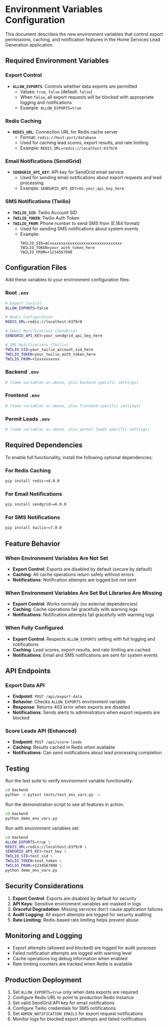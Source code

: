 # Environment Variables Configuration

This document describes the new environment variables that control export permissions, caching, and notification features in the Home Services Lead Generation application.

## Required Environment Variables

### Export Control
- **`ALLOW_EXPORTS`**: Controls whether data exports are permitted
  - Values: `true`, `false` (default: `false`)
  - When `false`, all export requests will be blocked with appropriate logging and notifications
  - Example: `ALLOW_EXPORTS=true`

### Redis Caching
- **`REDIS_URL`**: Connection URL for Redis cache server
  - Format: `redis://host:port/database`
  - Used for caching lead scores, export results, and rate limiting
  - Example: `REDIS_URL=redis://localhost:6379/0`

### Email Notifications (SendGrid)
- **`SENDGRID_API_KEY`**: API key for SendGrid email service
  - Used for sending email notifications about export requests and lead processing
  - Example: `SENDGRID_API_KEY=SG.your_api_key_here`

### SMS Notifications (Twilio)
- **`TWILIO_SID`**: Twilio Account SID
- **`TWILIO_TOKEN`**: Twilio Auth Token  
- **`TWILIO_FROM`**: Phone number to send SMS from (E.164 format)
  - Used for sending SMS notifications about system events
  - Example:
    ```
    TWILIO_SID=ACxxxxxxxxxxxxxxxxxxxxxxxxxxxxxxxx
    TWILIO_TOKEN=your_auth_token_here
    TWILIO_FROM=+1234567890
    ```

## Configuration Files

Add these variables to your environment configuration files:

### Root `.env`
```bash
# Export Control
ALLOW_EXPORTS=false

# Redis Configuration
REDIS_URL=redis://localhost:6379/0

# Email Notifications (SendGrid)
SENDGRID_API_KEY=your_sendgrid_api_key_here

# SMS Notifications (Twilio)
TWILIO_SID=your_twilio_account_sid_here
TWILIO_TOKEN=your_twilio_auth_token_here
TWILIO_FROM=+1xxxxxxxxxx
```

### Backend `.env`
```bash
# (Same variables as above, plus backend-specific settings)
```

### Frontend `.env`
```bash
# (Same variables as above, plus frontend-specific settings)
```

### Permit Leads `.env`
```bash
# (Same variables as above, plus permit leads-specific settings)
```

## Required Dependencies

To enable full functionality, install the following optional dependencies:

### For Redis Caching
```bash
pip install redis>=4.0.0
```

### For Email Notifications
```bash
pip install sendgrid>=6.0.0
```

### For SMS Notifications
```bash
pip install twilio>=7.0.0
```

## Feature Behavior

### When Environment Variables Are Not Set
- **Export Control**: Exports are disabled by default (secure by default)
- **Caching**: All cache operations return safely without errors
- **Notifications**: Notification attempts are logged but not sent

### When Environment Variables Are Set But Libraries Are Missing
- **Export Control**: Works normally (no external dependencies)
- **Caching**: Cache operations fail gracefully with warning logs
- **Notifications**: Notification attempts fail gracefully with warning logs

### When Fully Configured
- **Export Control**: Respects `ALLOW_EXPORTS` setting with full logging and notifications
- **Caching**: Lead scores, export results, and rate limiting are cached
- **Notifications**: Email and SMS notifications are sent for system events

## API Endpoints

### Export Data API
- **Endpoint**: `POST /api/export-data`
- **Behavior**: Checks `ALLOW_EXPORTS` environment variable
- **Response**: Returns 403 error when exports are disabled
- **Notifications**: Sends alerts to administrators when export requests are blocked

### Score Leads API (Enhanced)
- **Endpoint**: `POST /api/score-leads`
- **Caching**: Results cached in Redis when available
- **Notifications**: Can send notifications about lead processing completion

## Testing

Run the test suite to verify environment variable functionality:

```bash
cd backend
python -m pytest tests/test_env_vars.py -v
```

Run the demonstration script to see all features in action:

```bash
cd backend
python demo_env_vars.py
```

Run with environment variables set:

```bash
cd backend
ALLOW_EXPORTS=true \
REDIS_URL=redis://localhost:6379/0 \
SENDGRID_API_KEY=test_key \
TWILIO_SID=test_sid \
TWILIO_TOKEN=test_token \
TWILIO_FROM=+1234567890 \
python demo_env_vars.py
```

## Security Considerations

1. **Export Control**: Exports are disabled by default for security
2. **API Keys**: Sensitive environment variables are masked in logs
3. **Graceful Degradation**: Missing services don't cause application failures
4. **Audit Logging**: All export attempts are logged for security auditing
5. **Rate Limiting**: Redis-based rate limiting helps prevent abuse

## Monitoring and Logging

- Export attempts (allowed and blocked) are logged for audit purposes
- Failed notification attempts are logged with warning level
- Cache operations log debug information when enabled
- Rate limiting counters are tracked when Redis is available

## Production Deployment

1. Set `ALLOW_EXPORTS=true` only when data exports are required
2. Configure Redis URL to point to production Redis instance
3. Set valid SendGrid API key for email notifications
4. Configure Twilio credentials for SMS notifications
5. Set `ADMIN_NOTIFICATION_EMAILS` for export request notifications
6. Monitor logs for blocked export attempts and failed notifications